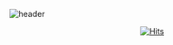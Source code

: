 ![header](https://capsule-render.vercel.app/api?type=soft&color=ffffff&text=Hi,%20this%20is%20YONGJUN.&fontColor=414141&animation=twinkling)

<div align=center>

[![Hits](https://hits.sh/github.com/dltlaos11.svg?view=today-total&label=F5&extraCount=1&color=d80d43&logo=openzfs)](https://hits.sh/github.com/dltlaos11/)

</div>

